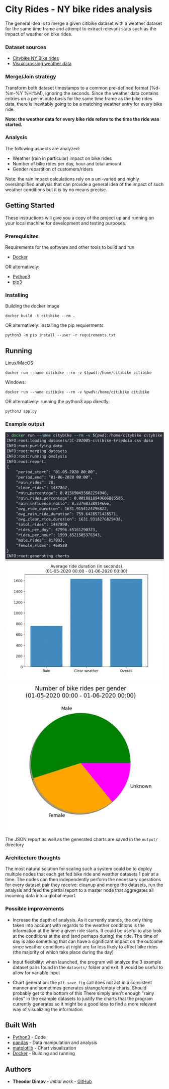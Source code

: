# City Rides - NY bike rides analysis

The general idea is to merge a given citibike dataset with a weather dataset for the same time frame and
attempt to extract relevant stats such as the impact of weather on bike rides.

### Dataset sources
- [Citybike NY Bike rides](https://www.citibikenyc.com/system-data)
- [Visualcrossing weather data](https://www.visualcrossing.com/weather/weather-data-services#/login)

### Merge/Join strategy
Transform both dataset timestamps to a common pre-defined format (%d-%m-%Y %H:%M), ignoring the seconds.
Since the weather data contains entries on a per-minute basis for the same time frame as the bike rides data,
there is inevitably going to be a matching weather entry for every bike ride.

**Note: the weather data for every bike ride refers to the time the ride was started.**

### Analysis

The following aspects are analyzed:
 - Weather (rain in particular) impact on bike rides
 - Number of bike rides per day, hour and total amount
 - Gender repartition of customers/riders

 Note: the rain impact calculations rely on a uni-varied and highly oversimplified analysis that can provide a general idea
 of the impact of such weather conditions but it is by no means precise.

## Getting Started

These instructions will give you a copy of the project up and running on
your local machine for development and testing purposes.

### Prerequisites

Requirements for the software and other tools to build and run
- [Docker](https://www.docker.com/)

OR alternatively:
- [Python3](https://www.python.org/)
- [pip3](https://pypi.org/project/pip/)

### Installing

Building the docker image

    docker build -t citibike --rm .

OR alternatively: installing the pip requierments

    python3 -m pip install --user -r requirements.txt


## Running

Linux/MacOS:

    docker run --name citibike --rm -v $(pwd):/home/citibike citibike

Windows:

    docker run --name citibike --rm -v %pwd%:/home/citibike citibike

OR alternatively: running the python3 app directly:

    python3 app.py


### Example output

![Analysis Report](/images/example_output.png)
![Trip Duration Chart](/images/trip_duration_chart.png)
![Gender Repartition Piechart](/images/gender_repartition_piechart.png)

The JSON report as well as the generated charts are saved in the `output/` directory

### Architecture thoughts

The most natural solution for scaling such a system could be to deploy multiple nodes that each get fed bike ride and weather datasets 1 pair at a time.
The nodes can then independently perform the necessary operations for every dataset pair they receive: cleanup and merge the datasets, run the analysis and feed the partial report to a master node that aggregates all incoming data into a global report.


### Possible improvements

- Increase the depth of analysis. As it currently stands, the only thing taken into account with regards to the weather conditions is
the information at the time a given ride starts. It could be useful to also look at the conditions at the end (and perhaps during) the ride.
The time of day is also something that can have a significant impact on the outcome since weather conditions at night are far less likely to
affect bike rides (the majority of which take place during the day)

- Input flexibility: when launched, the program will analyze the 3 example dataset pairs found in the `datasets/` folder and exit. It would
be useful to allow for variable input

- Chart generation: the `plt.save_fig` call does not act in a consistent manner and sometimes generates strange/empty charts. Should probably
get to the bottom of this
There simply aren't enough "rainy rides" in the example datasets to justify the charts that the program currently generates so it might be
a good idea to find a more relevant way of visualizing the information

## Built With

  - [Python3](https://www.python.org/) - Code
  - [pandas](https://pandas.pydata.org/) - Data manipulation and analysis
  - [matplotlib](https://matplotlib.org/) - Chart visualization
  - [Docker](https://www.docker.com/) - Building and running


## Authors

  - **Theodor Dimov** - *Initial work* -
    [GitHub](https://github.com/tdimov93)
